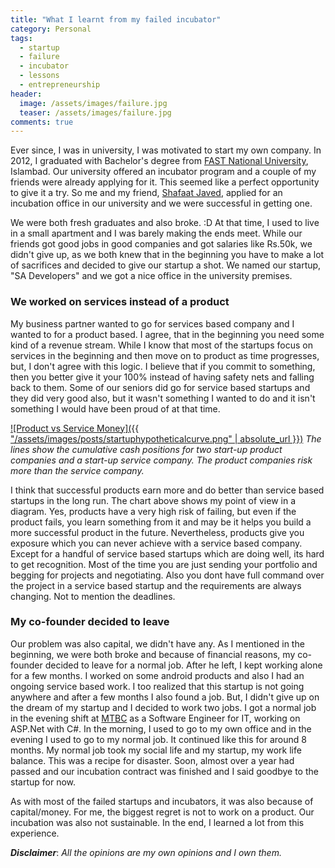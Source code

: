 ```yaml
---
title: "What I learnt from my failed incubator"
category: Personal
tags:
  - startup
  - failure
  - incubator
  - lessons
  - entrepreneurship
header:
  image: /assets/images/failure.jpg
  teaser: /assets/images/failure.jpg
comments: true
---
```


Ever since, I was in university, I was motivated to start my own company. In 2012, I graduated with Bachelor's degree from [FAST National University](http://nu.edu.pk/), Islambad.  Our university offered an incubator program and a couple of my friends were already applying for it. This seemed like a perfect opportunity to give it a try. So me and my friend, [Shafaat Javed](https://de.linkedin.com/in/shafaat-javed-7b221837/de), applied for an incubation office in our university and we were successful in getting one. 

We were both fresh graduates and also broke. :D At that time, I used to live in a small apartment and I was barely making the ends meet. While our friends got good jobs in good companies and got salaries like Rs.50k, we didn't give up, as we both knew that in the beginning you have to make a lot of sacrifices and decided to give our startup a shot. We named our startup, "SA Developers" and we got a nice office   in the university premises.

### We worked on services instead of a product

My business partner wanted to go for services based company and I wanted to for a product based. I agree, that in the beginning you need some kind of a revenue stream. While I know that most of the startups focus on services in the beginning and then move on to product as time progresses, but, I don't agree with this logic. I believe that if you commit to something, then you better give it your 100% instead of having safety nets and falling back to them. Some of our seniors did go for service based startups and they did very good also, but it wasn't something I wanted to do and it isn't something I would have been proud of at that time. 

[![Product vs Service Money]({{ "/assets/images/posts/startuphypotheticalcurve.png" | absolute_url }})](http://www.hurdlebook.com/default_Left.htm#CSHID=Understand_the_Risks|StartTopic=Content%2FFundamentals%2FStarting_A_Business%2FUnderstand_the_Risks.htm|SkinName=Default) 
*The lines show the cumulative cash positions for two start-up product companies and a start-up service company. The product companies risk more than the service company.*

I think that successful products earn more and do better than service based startups in the long run. The chart above shows my point of view in a diagram. Yes, products have a very high risk of failing, but even if the product fails, you learn something from it and may be it helps you build a more successful product in the future. Nevertheless, products give you exposure which you can never achieve with a service based company. Except for a handful of service based startups which are doing well, its hard to get recognition. Most of the time you are just sending your portfolio and begging for projects and negotiating. Also you dont have full command over the project in a service based startup and the requirements are always changing. Not to mention the deadlines. 

### My co-founder decided to leave

Our problem was also capital, we didn't have any. As I mentioned in the beginning, we were both broke and because of financial reasons, my co-founder decided to leave for a normal job. After he left, I kept working alone for a few months. I worked on some android products and also I had an ongoing service based work. I too realized that this startup is not going anywhere and after a few months I also found a job. But, I didn't give up on the dream of my startup and I decided to work two jobs. I got a normal job in the evening shift at [MTBC](https://www.mtbc.com/) as a Software Engineer for IT, working on ASP.Net with C#. In the morning, I used to go to my own office and in the evening I used to go to my normal job. It continued like this for around 8 months. My normal job took my social life and my startup, my work life balance. This was a recipe for disaster. Soon, almost over a year had passed and our incubation contract was finished and I said goodbye to the startup for now.

As with most of the failed startups and incubators, it was also because of capital/money.  For me, the biggest regret is not to work on a product. Our incubation was also not sustainable. In the end, I learned a lot from this experience. 



***Disclaimer***: *All the opinions are my own opinions and I own them.*